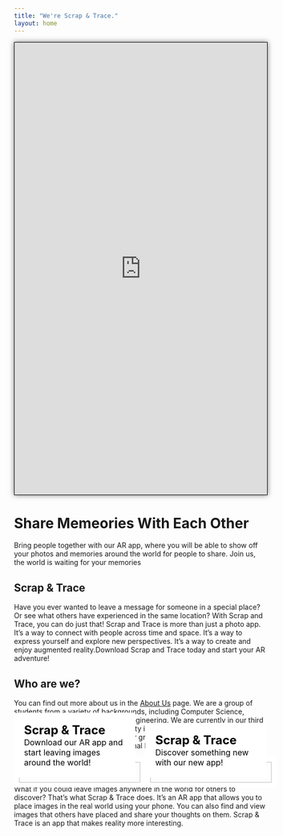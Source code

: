 ```yaml
---
title: "We're Scrap & Trace."
layout: home
---
```


<div style="position: relative;">
    <iframe src="https://my.spline.design/untitled-b7f6ba1887869f0c74159ce672a41783/" frameborder="0" style="width: 100%; height: 900px; border: 1px solid black; box-shadow: 0px 0px 10px rgba(0,0,0,0.5);"></iframe>
    <div class="overlay">
      <h1>Share Memeories With Each Other</h1>
      <p>Bring people together with our AR app, where you will be able to show off your photos and memories around the world for people to share. Join us, the world is waiting for your memories</p>
    </div>
  </div>

## Scrap & Trace
Have you ever wanted to leave a message for someone in a special place? Or see what others have experienced in the same location? With Scrap and Trace, you can do just that!
Scrap and Trace is more than just a photo app. It’s a way to connect with people across time and space. It’s a way to express yourself and explore new perspectives. It’s a way to create and enjoy augmented reality.Download Scrap and Trace today and start your AR adventure!

## Who are we?

You can find out more about us in the [About Us](/about) page. We are a group of students from a variety of backgrounds, including Computer Science, Computer Systems, and Software Engineering. We are currently in our third year of study at Heriot-Watt University in Edinburgh, Scotland and are working on this project as part of our group project for our third year Software Engineering and Professional Development modules.


<div style="width: 100%; max-width: 797px; margin: 0 auto;">
  <div class="masonry" style="display: grid; grid-template-columns: repeat(auto-fit, minmax(240px, 1fr)); grid-gap: 20px;">
    <div class="masonry-brick" style="position: relative;">
      <img src="https://cdn.discordapp.com/attachments/864282087573553156/1088311248363466802/IMG_0757.png" alt="Scrap & Trace app screenshot" style="width: 100%; border: 10px solid white;">
      <div style="position: absolute; bottom: 0; left: 0; right: 0; background-color: white; padding: 20px;">
        <h2 style="margin: 0; font-size: 1.5rem; color: black;">Scrap & Trace</h2>
        <p style="margin: 0; font-size: 1rem; color: black;">Download our AR app and start leaving images around the world!</p>
      </div>
    </div>
    <div class="masonry-brick" style="position: relative;">
      <img src="https://cdn.discordapp.com/attachments/864282087573553156/1088311248669646899/IMG_0758.png" alt="Scrap & Trace app screenshot" style="width: 100%; border: 10px solid white;">
      <div style="position: absolute; bottom: 0; left: 0; right: 0; background-color: white; padding: 20px;">
        <h2 style="margin: 0; font-size: 1.5rem; color: black;">Scrap & Trace</h2>
        <p style="margin: 0; font-size: 1rem; color: black;">Discover something new with our new app!</p>
      </div>
    </div>
  </div>
</div>

<p>What if you could leave images anywhere in the world for others to discover? That’s what Scrap & Trace does. It’s an AR app that allows you to place images in the real world using your phone. You can also find and view images that others have placed and share your thoughts on them. Scrap & Trace is an app that makes reality more interesting.</p>
